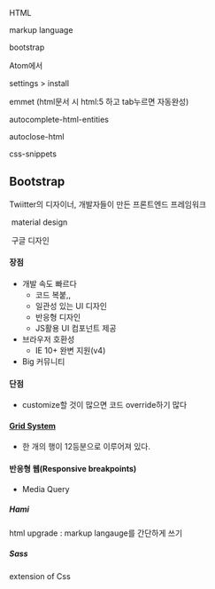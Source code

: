 

HTML 

markup language



bootstrap



Atom에서 

settings > install 

emmet (html문서 시 html:5 하고 tab누르면 자동완성)

autocomplete-html-entities

autoclose-html

css-snippets



## Bootstrap

Twiitter의 디자이너, 개발자들이 만든 프론트엔드 프레임워크

​	material design 

​	구글 디자인



#### 장점

- 개발 속도 빠르다	
  - 코드 복붙,, 
  - 일관성 있는 UI 디자인
  - 반응형 디자인
  - JS활용 UI 컴포넌트 제공
- 브라우저 호환성
  - IE 10+ 완변 지원(v4)
- Big 커뮤니티



#### 단점

- customize할 것이 많으면 코드 override하기 많다



#### [Grid System](https://getbootstrap.com/docs/4.1/layout/grid/)

- 한 개의 행이 12등분으로 이루어져 있다.



#### 반응형 웹(Responsive breakpoints)

- Media Query



##### Hami

html upgrade : markup langauge를 간단하게 쓰기



##### Sass

extension of Css